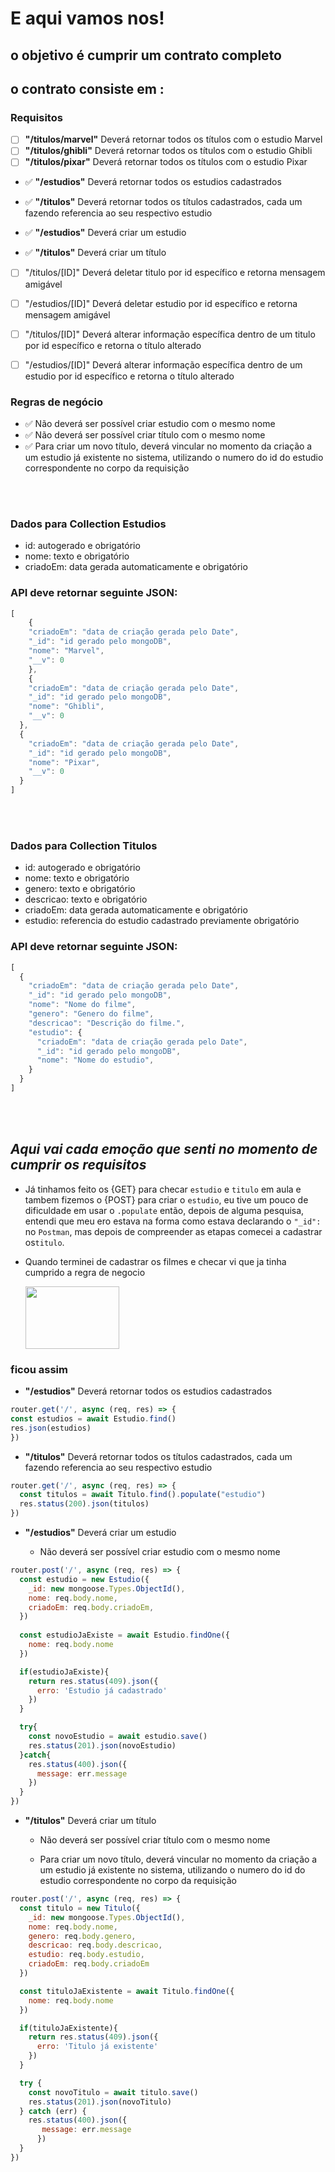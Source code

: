 # E aqui vamos nos!

## o objetivo é cumprir um contrato completo 

## o contrato consiste em :

### Requisitos 
- [ ]  **"/titulos/marvel"** Deverá retornar todos os títulos com o estudio Marvel
- [ ]  **"/titulos/ghibli"** Deverá retornar todos os títulos com o estudio Ghibli
- [ ]  **"/titulos/pixar"** Deverá retornar todos os títulos com o estudio Pixar

- ✅   **"/estudios"** Deverá retornar todos os estudios cadastrados
- ✅  **"/titulos"** Deverá retornar todos os títulos cadastrados, cada um fazendo referencia ao seu respectivo estudio

- ✅  **"/estudios"** Deverá criar um estudio 
- ✅  **"/titulos"**  Deverá criar um título 

- [ ]  "/titulos/[ID]" Deverá deletar titulo por id específico e retorna mensagem amigável
- [ ]  "/estudios/[ID]" Deverá deletar estudio por id específico e retorna mensagem amigável

- [ ]  "/titulos/[ID]" Deverá alterar informação específica dentro de um titulo por id específico e retorna o título alterado
- [ ]  "/estudios/[ID]" Deverá alterar informação específica dentro de um estudio por id específico e retorna o título alterado


### Regras de negócio

- ✅  Não deverá ser possível criar estudio com o mesmo nome
- ✅  Não deverá ser possível criar título com o mesmo nome
- ✅  Para criar um novo título, deverá vincular no momento da criação a um estudio já existente no sistema, utilizando o numero do id do estudio correspondente no corpo da requisição

<br>
<br>

### Dados para Collection Estudios

- id: autogerado e obrigatório
- nome: texto e obrigatório
- criadoEm: data gerada automaticamente e obrigatório


### API deve retornar seguinte JSON:

```jsx
[
    {
    "criadoEm": "data de criação gerada pelo Date",
    "_id": "id gerado pelo mongoDB",
    "nome": "Marvel",
    "__v": 0
    },
    {
    "criadoEm": "data de criação gerada pelo Date",
    "_id": "id gerado pelo mongoDB",
    "nome": "Ghibli",
    "__v": 0
  },
  {
    "criadoEm": "data de criação gerada pelo Date",
    "_id": "id gerado pelo mongoDB",
    "nome": "Pixar",
    "__v": 0
  }
]
```
<br>
<br>

### Dados para Collection Titulos

- id: autogerado e obrigatório
- nome: texto e obrigatório
- genero: texto e obrigatório
- descricao: texto e obrigatório
- criadoEm: data gerada automaticamente e obrigatório
- estudio: referencia do estudio cadastrado previamente obrigatório


### API deve retornar seguinte JSON:

```jsx
[
  {
    "criadoEm": "data de criação gerada pelo Date",
    "_id": "id gerado pelo mongoDB",
    "nome": "Nome do filme",
    "genero": "Genero do filme",
    "descricao": "Descrição do filme.",
    "estudio": {
      "criadoEm": "data de criação gerada pelo Date",
      "_id": "id gerado pelo mongoDB",
      "nome": "Nome do estudio",
    }
  }
]
```
<br>
<br>



## *Aqui vai cada emoção que senti no momento de cumprir os requisitos*
* Já tinhamos feito os {GET} para checar `estudio` e `titulo` em aula e tambem fizemos o {POST} para criar o `estudio`, eu tive um pouco de dificuldade em usar o `.populate` então, depois de alguma pesquisa, entendi que meu ero estava na forma como estava declarando o `"_id":` no `Postman`, mas depois de compreender as etapas comecei a cadastrar os`titulo`. 

* Quando terminei de cadastrar os filmes e checar vi que ja tinha cumprido a regra de negocio 

  <img src="https://media.giphy.com/media/43VhxnrEOQ44U/giphy.gif" width="150" height="100" />


 ### ficou assim 
  * **"/estudios"** Deverá retornar todos os estudios cadastrados
  ```javascript
  router.get('/', async (req, res) => {
  const estudios = await Estudio.find()
  res.json(estudios)
  })
```
* **"/titulos"** Deverá retornar todos os títulos cadastrados, cada um fazendo referencia ao seu respectivo estudio

```javascript
router.get('/', async (req, res) => {
  const titulos = await Titulo.find().populate("estudio")
  res.status(200).json(titulos)
})
```
* **"/estudios"** Deverá criar um estudio 

  * Não deverá ser possível criar estudio com o mesmo nome

```javascript
router.post('/', async (req, res) => {
  const estudio = new Estudio({
    _id: new mongoose.Types.ObjectId(),
    nome: req.body.nome,
    criadoEm: req.body.criadoEm,
  })
 
  const estudioJaExiste = await Estudio.findOne({
    nome: req.body.nome
  })

  if(estudioJaExiste){
    return res.status(409).json({
      erro: 'Estudio já cadastrado'
    })
  }

  try{
    const novoEstudio = await estudio.save()
    res.status(201).json(novoEstudio)
  }catch{
    res.status(400).json({
      message: err.message
    })
  }
})
```

* **"/titulos"**  Deverá criar um título 

  * Não deverá ser possível criar título com o mesmo nome
  
  * Para criar um novo título, deverá vincular no momento da criação a um estudio já existente no sistema, utilizando o numero do id do estudio correspondente no corpo da requisição

```javascript
router.post('/', async (req, res) => {
  const titulo = new Titulo({
    _id: new mongoose.Types.ObjectId(),
    nome: req.body.nome,
    genero: req.body.genero,
    descricao: req.body.descricao,
    estudio: req.body.estudio,
    criadoEm: req.body.criadoEm
  })

  const tituloJaExistente = await Titulo.findOne({
    nome: req.body.nome
  })

  if(tituloJaExistente){
    return res.status(409).json({
      erro: 'Titulo já existente'
    })
  }

  try {
    const novoTitulo = await titulo.save()
    res.status(201).json(novoTitulo)
  } catch (err) {
    res.status(400).json({
       message: err.message
      })
  }
})
```
